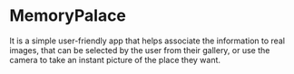 # MemoryPalace
It is a simple user-friendly app that helps associate the  information to real images, that can be selected by the user from their gallery, or use the camera to take an  instant picture of the place they want.
